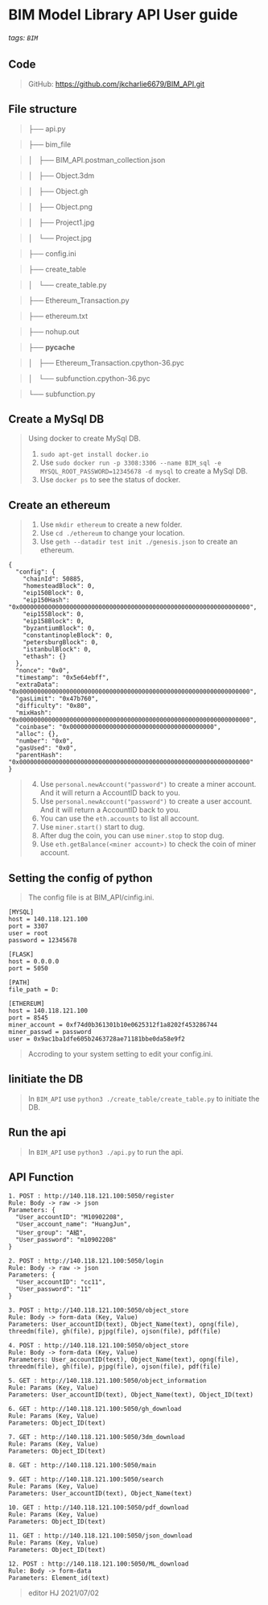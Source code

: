 # BIM Model Library API User guide
###### tags: `BIM`

## Code
> GitHub: https://github.com/jkcharlie6679/BIM_API.git
> 

## File structure
> ├── api.py

> ├── bim_file

> │   ├── BIM_API.postman_collection.json

> │   ├── Object.3dm

> │   ├── Object.gh

> │   ├── Object.png

> │   ├── Project1.jpg

> │   └── Project.jpg

> ├── config.ini

> ├── create_table

> │   └── create_table.py

> ├── Ethereum_Transaction.py

> ├── ethereum.txt

> ├── nohup.out

> ├── __pycache__

> │   ├── Ethereum_Transaction.cpython-36.pyc

> │   └── subfunction.cpython-36.pyc

> └── subfunction.py

> 

## Create a MySql DB
> Using docker to create MySql DB. 
> 1. `sudo apt-get install docker.io`
> 2. Use `sudo docker run -p 3308:3306 --name BIM_sql -e MYSQL_ROOT_PASSWORD=12345678 -d mysql` to create a MySql DB. 
> 3. Use `docker ps` to see the status of docker. 

## Create an ethereum
> 1. Use `mkdir ethereum` to create a new folder.
> 2. Use `cd ./ethereum` to change your location.
> 3. Use `geth --datadir test init ./genesis.json` to create an ethereum.
>
```yaml=1
{
  "config": {
    "chainId": 50885,
    "homesteadBlock": 0,
    "eip150Block": 0,
    "eip150Hash": "0x0000000000000000000000000000000000000000000000000000000000000000",
    "eip155Block": 0,
    "eip158Block": 0,
    "byzantiumBlock": 0,
    "constantinopleBlock": 0,
    "petersburgBlock": 0,
    "istanbulBlock": 0,
    "ethash": {}
  },
  "nonce": "0x0",
  "timestamp": "0x5e64ebff",
  "extraData": "0x0000000000000000000000000000000000000000000000000000000000000000",
  "gasLimit": "0x47b760",
  "difficulty": "0x80",
  "mixHash": "0x0000000000000000000000000000000000000000000000000000000000000000",
  "coinbase": "0x0000000000000000000000000000000000000000",
  "alloc": {},
  "number": "0x0",
  "gasUsed": "0x0",
  "parentHash": "0x0000000000000000000000000000000000000000000000000000000000000000"
}
```
> 4. Use `personal.newAccount("password")` to create a miner account. And it will return a AccountID back to you.
> 5. Use `personal.newAccount("password")` to create a user account. And it will return a AccountID back to you.
> 6. You can use the `eth.accounts` to list all account.
> 7. Use `miner.start()` start to dug.
> 8. After dug the coin, you can use `miner.stop` to stop dug.
> 9. Use `eth.getBalance(<miner account>)` to check the coin of miner account.



## Setting the config of python
> The config file is at BIM_API/cinfig.ini.
> 
```python=1
[MYSQL]
host = 140.118.121.100
port = 3307
user = root
password = 12345678

[FLASK]
host = 0.0.0.0
port = 5050

[PATH]
file_path = D:

[ETHEREUM]
host = 140.118.121.100
port = 8545
miner_account = 0xf74d0b361301b10e0625312f1a8202f453286744
miner_passwd = password
user = 0x9ac1ba1dfe605b2463728ae71181bbe0da58e9f2
```
> Accroding to your system setting to edit your config.ini.

## Iinitiate the DB
> In `BIM_API` use `python3 ./create_table/create_table.py` to initiate the DB.
> 

## Run the api
> In `BIM_API` use `python3 ./api.py` to run the api.
> 

## API Function

```
1. POST : http://140.118.121.100:5050/register 
Rule: Body -> raw -> json
Parameters: {
  "User_accountID": "M10902208",
  "User_account_name": "HuangJun",
  "User_group": "A組",
  "User_password": "m10902208"
}

2. POST : http://140.118.121.100:5050/login
Rule: Body -> raw -> json
Parameters: {
  "User_accountID": "cc11",
  "User_password": "11"
}

3. POST : http://140.118.121.100:5050/object_store
Rule: Body -> form-data (Key, Value)
Parameters: User_accountID(text), Object_Name(text), opng(file), threedm(file), gh(file), pjpg(file), ojson(file), pdf(file)

4. POST : http://140.118.121.100:5050/object_store
Rule: Body -> form-data (Key, Value)
Parameters: User_accountID(text), Object_Name(text), opng(file), threedm(file), gh(file), pjpg(file), ojson(file), pdf(file)

5. GET : http://140.118.121.100:5050/object_information
Rule: Params (Key, Value)
Parameters: User_accountID(text), Object_Name(text), Object_ID(text)

6. GET : http://140.118.121.100:5050/gh_download
Rule: Params (Key, Value)
Parameters: Object_ID(text)

7. GET : http://140.118.121.100:5050/3dm_download
Rule: Params (Key, Value)
Parameters: Object_ID(text)

8. GET : http://140.118.121.100:5050/main

9. GET : http://140.118.121.100:5050/search
Rule: Params (Key, Value)
Parameters: User_accountID(text), Object_Name(text)

10. GET : http://140.118.121.100:5050/pdf_download
Rule: Params (Key, Value)
Parameters: Object_ID(text)

11. GET : http://140.118.121.100:5050/json_download
Rule: Params (Key, Value)
Parameters: Object_ID(text)

12. POST : http://140.118.121.100:5050/ML_download
Rule: Body -> form-data
Parameters: Element_id(text)
```

> editor HJ 2021/07/02
